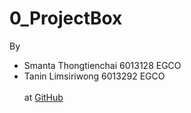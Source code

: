 # 0_ProjectBox
By  
   - Smanta  Thongtienchai   6013128   EGCO  
   - Tanin   Limsiriwong     6013292   EGCO  
</Br>   at [GitHub](https://github.com/SMSHKR/0_ProjectBox)  
